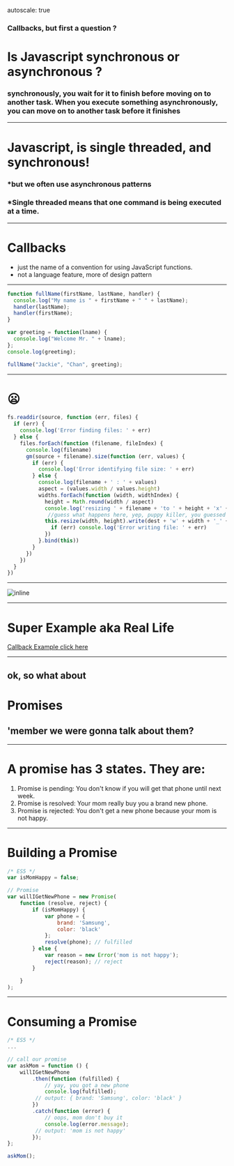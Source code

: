 autoscale: true
### Callbacks, but first a question ?
# Is Javascript synchronous or asynchronous ?

### synchronously, you wait for it to finish before moving on to another task. When you execute something asynchronously, you can move on to another task before it finishes

---
# Javascript, is single threaded, and  **synchronous**!

### *but we often use asynchronous patterns
### *Single threaded means that one command is being executed at a time.

---
# Callbacks
* just the name of a convention for using JavaScript functions.
* not a language feature, more of design pattern

---

```javascript
function fullName(firstName, lastName, handler) {
  console.log("My name is " + firstName + " " + lastName);
  handler(lastName);
  handler(firstName);
}

var greeting = function(lname) {
  console.log("Welcome Mr. " + lname);
};
console.log(greeting);

fullName("Jackie", "Chan", greeting);
```


---

# :frowning:
```javascript
fs.readdir(source, function (err, files) {
  if (err) {
    console.log('Error finding files: ' + err)
  } else {
    files.forEach(function (filename, fileIndex) {
      console.log(filename)
      gm(source + filename).size(function (err, values) {
        if (err) {
          console.log('Error identifying file size: ' + err)
        } else {
          console.log(filename + ' : ' + values)
          aspect = (values.width / values.height)
          widths.forEach(function (width, widthIndex) {
            height = Math.round(width / aspect)
            console.log('resizing ' + filename + 'to ' + height + 'x' + height)
             //guess what happens here, yep, puppy killer, you guessed it
            this.resize(width, height).write(dest + 'w' + width + '_' + filename, function(err) {
              if (err) console.log('Error writing file: ' + err)
            })
          }.bind(this))
        }
      })
    })
  }
})
```
---

![inline](https://www.twilio.com/blog/wp-content/uploads/2016/09/31orCejQRkSvmchYeZC2GKswNtst-d_xEoSPoP3X-bAm9RRe8hxz59vVZrrRm78VvJgVbuUo5R7dAikR2gY1rxtqQ14yMJP8K4CS3Siiir_wRpB6IYgoWGlpokE51vV4eYAI2lpP-1.png)

---

# Super Example aka Real Life
[Callback Example click here](http://jsbin.com/sakiqepato/8/edit?js,console)

---

## ok, so what about 
# Promises
## 'member we were gonna talk about them?

---

#  A promise has 3 states. They are:

1. Promise is pending: You don't know if you will get that phone until next week.
2. Promise is resolved: Your mom really buy you a brand new phone.
3. Promise is rejected: You don't get a new phone because your mom is not happy.

---
# Building a Promise
```javascript
/* ES5 */
var isMomHappy = false;

// Promise
var willIGetNewPhone = new Promise(
    function (resolve, reject) {
        if (isMomHappy) {
            var phone = {
                brand: 'Samsung',
                color: 'black'
            };
            resolve(phone); // fulfilled
        } else {
            var reason = new Error('mom is not happy');
            reject(reason); // reject
        }

    }
);
```
---
# Consuming a Promise
```javascript
/* ES5 */
...

// call our promise
var askMom = function () {
    willIGetNewPhone
        .then(function (fulfilled) {
            // yay, you got a new phone
            console.log(fulfilled);
         // output: { brand: 'Samsung', color: 'black' }
        })
        .catch(function (error) {
            // oops, mom don't buy it
            console.log(error.message);
         // output: 'mom is not happy'
        });
};

askMom();
```


